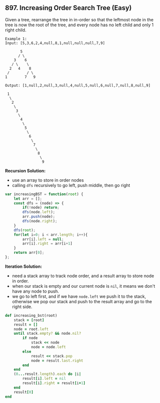 ## 897. Increasing Order Search Tree (Easy)
Given a tree, rearrange the tree in in-order so that the leftmost node in the tree is now the root of the tree, and every node has no left child and only 1 right child.

```
Example 1:
Input: [5,3,6,2,4,null,8,1,null,null,null,7,9]

       5
      / \
    3    6
   / \    \
  2   4    8
 /        / \
1        7   9

Output: [1,null,2,null,3,null,4,null,5,null,6,null,7,null,8,null,9]

 1
  \
   2
    \
     3
      \
       4
        \
         5
          \
           6
            \
             7
              \
               8
                \
                 9  
```
__Recursion Solution:__
- use an array to store in order nodes
- calling `dfs` recursively to go left, push middle, then go right
```js
var increasingBST = function(root) {
    let arr = [];
    const dfs = (node) => {
        if(!node) return;
        dfs(node.left);
        arr.push(node);
        dfs(node.right);
    }
    dfs(root);
    for(let i=0; i < arr.length; i++){
        arr[i].left = null;
        arr[i].right = arr[i+1]
    }
    return arr[0];
};
```
__Iteration Solution:__
- need a stack array to track node order, and a result array to store node in order.
- when our stack is empty and our current node is `nil`, it means we don't have any node to push.
- we go to left first, and if we have `node.left` we push it to the stack, otherwise we pop our stack and push to the result array and go to the right side.
```ruby
def increasing_bst(root)
    stack = [root]
    result = []
    node = root.left
    until stack.empty? && node.nil?
        if node
            stack << node
            node = node.left
        else
            result << stack.pop
            node = result.last.right
        end
    end
    (0...result.length).each do |i|
        result[i].left = nil
        result[i].right = result[i+1]
    end
    result[0]
end
```
